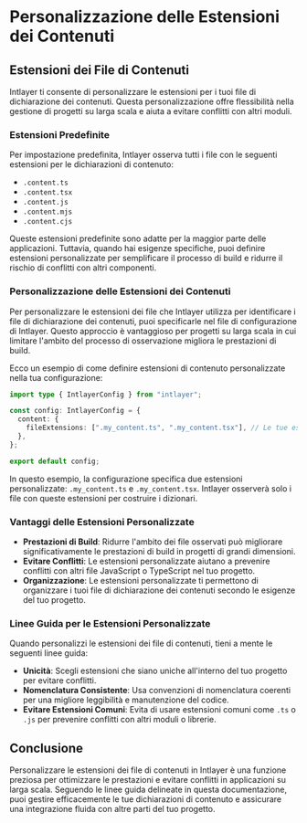 # Personalizzazione delle Estensioni dei Contenuti

## Estensioni dei File di Contenuti

Intlayer ti consente di personalizzare le estensioni per i tuoi file di dichiarazione dei contenuti. Questa personalizzazione offre flessibilità nella gestione di progetti su larga scala e aiuta a evitare conflitti con altri moduli.

### Estensioni Predefinite

Per impostazione predefinita, Intlayer osserva tutti i file con le seguenti estensioni per le dichiarazioni di contenuto:

- `.content.ts`
- `.content.tsx`
- `.content.js`
- `.content.mjs`
- `.content.cjs`

Queste estensioni predefinite sono adatte per la maggior parte delle applicazioni. Tuttavia, quando hai esigenze specifiche, puoi definire estensioni personalizzate per semplificare il processo di build e ridurre il rischio di conflitti con altri componenti.

### Personalizzazione delle Estensioni dei Contenuti

Per personalizzare le estensioni dei file che Intlayer utilizza per identificare i file di dichiarazione dei contenuti, puoi specificarle nel file di configurazione di Intlayer. Questo approccio è vantaggioso per progetti su larga scala in cui limitare l'ambito del processo di osservazione migliora le prestazioni di build.

Ecco un esempio di come definire estensioni di contenuto personalizzate nella tua configurazione:

```typescript
import type { IntlayerConfig } from "intlayer";

const config: IntlayerConfig = {
  content: {
    fileExtensions: [".my_content.ts", ".my_content.tsx"], // Le tue estensioni personalizzate
  },
};

export default config;
```

In questo esempio, la configurazione specifica due estensioni personalizzate: `.my_content.ts` e `.my_content.tsx`. Intlayer osserverà solo i file con queste estensioni per costruire i dizionari.

### Vantaggi delle Estensioni Personalizzate

- **Prestazioni di Build**: Ridurre l'ambito dei file osservati può migliorare significativamente le prestazioni di build in progetti di grandi dimensioni.
- **Evitare Conflitti**: Le estensioni personalizzate aiutano a prevenire conflitti con altri file JavaScript o TypeScript nel tuo progetto.
- **Organizzazione**: Le estensioni personalizzate ti permettono di organizzare i tuoi file di dichiarazione dei contenuti secondo le esigenze del tuo progetto.

### Linee Guida per le Estensioni Personalizzate

Quando personalizzi le estensioni dei file di contenuti, tieni a mente le seguenti linee guida:

- **Unicità**: Scegli estensioni che siano uniche all'interno del tuo progetto per evitare conflitti.
- **Nomenclatura Consistente**: Usa convenzioni di nomenclatura coerenti per una migliore leggibilità e manutenzione del codice.
- **Evitare Estensioni Comuni**: Evita di usare estensioni comuni come `.ts` o `.js` per prevenire conflitti con altri moduli o librerie.

## Conclusione

Personalizzare le estensioni dei file di contenuti in Intlayer è una funzione preziosa per ottimizzare le prestazioni e evitare conflitti in applicazioni su larga scala. Seguendo le linee guida delineate in questa documentazione, puoi gestire efficacemente le tue dichiarazioni di contenuto e assicurare una integrazione fluida con altre parti del tuo progetto.
